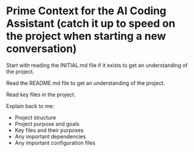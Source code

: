 # Prime Context for the AI Coding Assistant (catch it up to speed on the project when starting a new conversation)

Start with reading the INITIAL.md file if it exists to get an understanding of the project.

Read the README.md file to get an understanding of the project.

Read key files in the project.

Explain back to me:
- Project structure
- Project purpose and goals
- Key files and their purposes
- Any important dependencies
- Any important configuration files